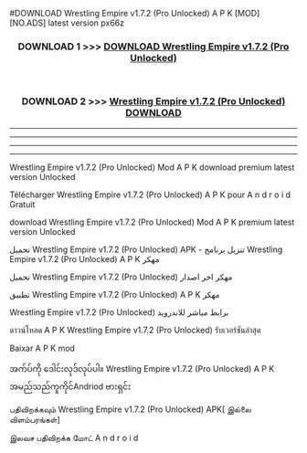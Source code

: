 #DOWNLOAD Wrestling Empire  v1.7.2 (Pro Unlocked) A P K [MOD] [NO.ADS] latest version px66z



<div align="center">

<h3>DOWNLOAD 1 >>> <a href="https://teeasianyam.web.app?sq=Wrestling Empire  v1.7.2 (Pro Unlocked)">DOWNLOAD Wrestling Empire  v1.7.2 (Pro Unlocked) </a></h3><br>

<h3>DOWNLOAD 2 >>> <a href="https://teeasianyam.web.app?sq=Wrestling Empire  v1.7.2 (Pro Unlocked) ">Wrestling Empire  v1.7.2 (Pro Unlocked)  DOWNLOAD </a></h3>

</div>


----------------------------------------------------------

----------------------------------------------------------

----------------------------------------------------------

----------------------------------------------------------


Wrestling Empire  v1.7.2 (Pro Unlocked)  Mod A P K download premium latest version Unlocked

Télécharger Wrestling Empire  v1.7.2 (Pro Unlocked)  A P K pour A n d r o i d Gratuit

download Wrestling Empire  v1.7.2 (Pro Unlocked)  Mod A P K premium latest version Unlocked

تحميل Wrestling Empire  v1.7.2 (Pro Unlocked)  APK - تنزيل برنامج Wrestling Empire  v1.7.2 (Pro Unlocked)  A P K مهكر

تحميل Wrestling Empire  v1.7.2 (Pro Unlocked)  مهكر اخر اصدار

تطبيق Wrestling Empire  v1.7.2 (Pro Unlocked)  A P K مهكر

Wrestling Empire  v1.7.2 (Pro Unlocked)  برابط مباشر للاندرويد

ดาวน์โหลด A P K Wrestling Empire  v1.7.2 (Pro Unlocked)  รับเวอร์ชันล่าสุด

Baixar A P K mod

အက်ပ်ကို ဒေါင်းလုဒ်လုပ်ပါ။ Wrestling Empire  v1.7.2 (Pro Unlocked)  A P K အမည်သည်ကူကိုင်Andriod ဗားရှင်း

பதிவிறக்கவும் Wrestling Empire  v1.7.2 (Pro Unlocked)  APK[ இல்லை விளம்பரங்கள்] 
 
இலவச பதிவிறக்க மோட் A n d r o i d



